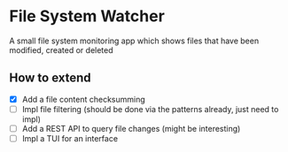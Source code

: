 # File System Watcher

A small file system monitoring app which shows files that have been modified, created or deleted

## How to extend

- [x] Add a file content checksumming
- [ ] Impl file filtering (should be done via the patterns already, just need to impl)
- [ ] Add a REST API to query file changes (might be interesting)
- [ ] Impl a TUI for an interface
